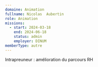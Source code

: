 ```yaml
---
domaine: Animation
fullname: Nicolas  Aubertin
role: Animation
missions:
  - start: 2024-03-18
    end: 2024-06-18
    status: admin
    employer: DINUM
memberType: autre
---
```

Intrapreuneur : amélioration du parcours RH
